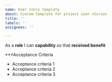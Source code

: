 ```yaml
---
name: User story template
about: Custom template for project user stories
title: ''
labels: ''
assignees: ''

---
```


As a **role** I can **capability** so that **received benefit**

***Acceptance Criteria

- Acceptance criteria 1
- Acceptance criteria 2
- Acceptance criteria 3

